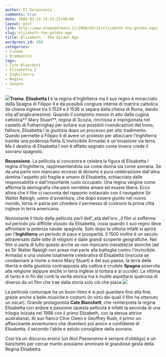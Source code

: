 ```yaml
---
author: Il Gorgonauta
comments: true
date: 2008-03-14 14:23:22+00:00
layout: post
link: http://www.atomodelmale.it/2008/03/14/elizabeth-the-golden-age/
slug: elizabeth-the-golden-age
title: Elizabeth - The Golden Age.
wordpress_id: 958
categories:
- Cinema
- Drammatico
tags:
- Cate Blanchett
- Elisabetta I
- Inghilterra
- Regina
- Spagna
---
```


**[![](http://www.atomodelmale.it/wp-content/uploads/2008/03/elizabeth-the-golden-age-300x240.jpg)](http://www.atomodelmale.it/wp-content/uploads/2008/03/elizabeth-the-golden-age.jpg)Trama**. **Elisabetta I** è la  regina d'Inghilterra ma il suo regno è minacciato dalla Spagna di Filippo II e da possibili congiure interne di matrice cattolica (la chiesa inglese tra il 1529 e il 1536 si separa dalla chiesa di Roma, dando vita all'anglicanesimo). Quando il complotto messo in atto dalla cugina cattolica** Mary Stuart**, regina di Scozia, rinchiusa e imprigionata nel castello di Fotheringhay per evitare sue possibili rivendicazioni del trono, fallisce, Elisabetta I la giustizia dopo un processo per alto tradimento. Questo permette a Filippo II di avere un protesto per attaccare l'Inghilterra tramite una poderosa flotta (L'invincibile Armada) e un'invasione via terra. Ma il destino di Elisabetta I non è affatto segnato come invece crede il sovrano spagnolo.

**Recensione**. La pellicola si concentra e celebra la figura di Elisabetta I regina d'Inghilterra, rappresentandola sia come donna sia come sovrana. Se da una parte non mancano eccessi di divismo e pura celebrazione dall'altra domina l'aspetto più fragile e umano di Elisabetta, schiacciata dalle responsabilità e dall'importante ruolo occupato. Una regina vergine come afferma la storiografia che però vorrebbe amare ed essere libera. Ecco allora che il film ci racconta del rapporto instaurato con il navigatore Sir Walter Raleigh, uomo d'avventura, che dopo essere giunto nel nuovo mondo, torna in patria per chiedere il permesso di costruire la prima città inglese in terra americana.

<!-- more -->


Nonostante il titolo della pellicola parli dell'_età dell'oro _il film si sofferma sul periodo più difficile vissuto da Elisabetta, ossia quando il suo regno deve affrontare la potenza navale spagnola. Solo dopo la vittoria infatti si aprirà per l'**Inghilterra** un periodo di pace e prosperità. Il 1500 inoltre è un secolo attraversato dalle lotte di religioni e dalle grandi scoperte geografiche. Nel film si parla di tutto questo anche se non mancano inesattezze storiche (ad es Sir Walter Raleigh non prese mai parte alla battaglia contro l'invincibile Armada) e una visione totalmente celebrativa di Elisabetta (insicura se condannare a morte o meno Mary Stuart) e del suo paese, la terra delle libertà e della giustizia contrapposta alla cattiva e crudele **Spagna** asservita alla religione (eppure anche in terra inglese si tortura e si uccide). La vittima di tanto è in fin dei conti la verità storica ma è inutile aspettarsi qualcosa di diverso da un film che trae dalla storia solo ciò che piace.![](http://www.atomodelmale.it/wp-content/uploads/2008/10/golden-age-movie-23-300x200.jpg)

La pellicola comunque ha un buon ritmo e si può guardare fino alla fine, grazie anche a belle musiche e costumi (in virtù dei quali il film ha ottenuto un oscar). Grande protagonista **Cate Blanchett**, che reinterpreta la regina Elisabetta con ardore e passione (questa pellicola è infatti la seconda di una trilogia iniziata nel 1998 con il primo Elizabeth, con la stessa attrice australiana). Al suo fianco Clive Owen e Geoffrey Rush, il primo un affascinante avventuriero che diventerò poi amico e confidente di Elisabetta, il secondo l'abile e astuto consigliere della sovrana.

Così tra un discorso eroico (un _Non Passeranno_ è sempre d'obbligo) e un banchetto per cercar marito possiamo ammirare le grandiose gesta della Regina Elisabetta.
